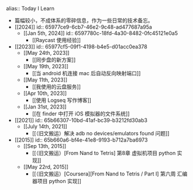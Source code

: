 alias:: Today I Learn

- 篇幅较小，不成体系的零碎信息，作为一些日常的技术备忘。
- [[2024]]
  id:: 65977ce9-6cb7-46e2-9c48-ad477687a95a
	- [[Jan 5th, 2024]]
	  id:: 6597780c-18fd-4a30-8482-0fc45121e0a5
		- [[Raycast 使用经验]]
- [[2023]]
  id:: 65977cf5-09f1-4198-b4e5-d01acc0ea378
	- [[May 24th, 2023]]
		- [[同步盘的新方案]]
	- [[May 19th, 2023]]
		- [[当 android 机连接 mac 后自动反向映射端口]]
	- [[May 11th, 2023]]
		- [[我使用的云盘服务]]
	- [[Apr 10th, 2023]]
		- [[使用 Logseq 写作博客]]
	- [[Jan 31st, 2023]]
		- [[在 finder 中打开 iOS 模拟器的文件系统]]
- [[2021]]
  id:: 65b66307-10bd-41af-bc39-b3212fd30ab3
	- [[July 14th, 2021]]
		- [[（旧文搬运）解决 adb no devices/emulators found 问题]]
- [[2015]]
  id:: 65b660a6-bf4e-41e8-9193-b712a7ba6973
	- [[Sep 13th, 2015]]
		- [[（旧文搬运）[From Nand to Tetris] 第8章 虚拟机项目 python 实现]]
	- [[May 22rd, 2015]]
		- [[（旧文搬运）[Coursera][From Nand to Tetris / Part I] 第六周 汇编器项目 python 实现]]